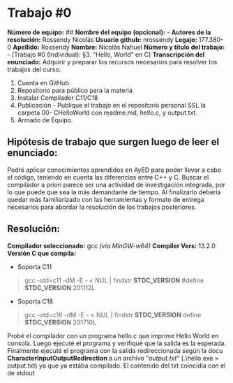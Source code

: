 # Trabajo #0
**Número de equipo:** ##
**Nombre del equipo (opcional):** -
**Autores de la resolución:** Rossendy Nicolás
**Usuario github:** nrossendy
**Legajo:** 177.380-0
**Apellido:** Rossendy
**Nombre:** Nicolás Nahuel
**Número y título del trabajo:** - [Trabajo #0 (Individual): §3. “Hello, World” en C]
**Transcripción del enunciado:** 
Adquirir y preparar los recursos necesarios para resolver los trabajos del curso.
1. Cuenta en GitHub
2. Repositorio para público para la materia
3. Instalar Compilador C11/C18
4. Publicación - Publique el trabajo en el repositorio personal SSL la carpeta 00- CHelloWorld con readme.md, hello.c, y output.txt.
5. Armado de Equipo.

## Hipótesis de trabajo que surgen luego de leer el enunciado: 
Podré aplicar conocimientos aprendidos en AyED para poder llevar a cabo el código, teniendo en cuenta las diferencias entre C++ y C.
Buscar el compilador a priori parece ser una actividad de investigación integrada, por lo que puede que sea la más demandante de tiempo.
Al finalizarlo debería quedar más familiarizado con las herramientas y formato de entrega necesarios para abordar la resolución de los trabajos posteriores.

## Resolución: 
**Compilador seleccionado:** gcc *(via MinGW-w64)*
**Compiler Vers:** 13.2.0
**Versión C que compila:** 
- Soporta C11
>gcc -std=c11 -dM -E - < NUL | findstr __STDC_VERSION__
#define __STDC_VERSION__ 201112L
- Soporta C18
>gcc -std=c18 -dM -E - < NUL | findstr __STDC_VERSION__
define __STDC_VERSION__ 201710L

Probé el compilador con un programa hello.c que imprime Hello World en consola.
Luego ejecuté el programa y verifiqué que la salida es la esperada.
Finalmente ejecuté el programa con la salida redireccionada según la docu **CharacterInputOutputRedirection** a un archivo "*output.txt*" (.\hello.exe > output.txt) ya que ya estába compilado. El contenido del txt coincidía con el de stdout
